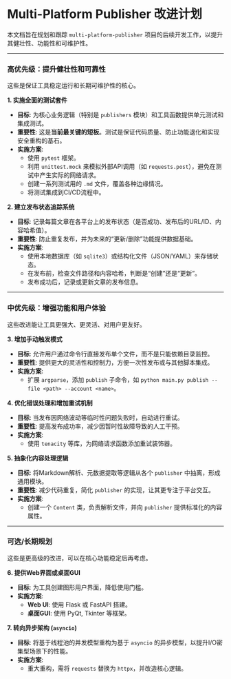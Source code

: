 # Multi-Platform Publisher 改进计划

本文档旨在规划和跟踪 `multi-platform-publisher` 项目的后续开发工作，以提升其健壮性、功能性和可维护性。

---

### 高优先级：提升健壮性和可靠性

这些是保证工具稳定运行和长期可维护性的核心。

**1. 实施全面的测试套件**
- **目标**: 为核心业务逻辑（特别是 `publishers` 模块）和工具函数提供单元测试和集成测试。
- **重要性**: 这是**当前最关键的短板**。测试是保证代码质量、防止功能退化和实现安全重构的基石。
- **实施方案**:
    - 使用 `pytest` 框架。
    - 利用 `unittest.mock` 来模拟外部API调用（如 `requests.post`），避免在测试中产生实际的网络请求。
    - 创建一系列测试用的 `.md` 文件，覆盖各种边缘情况。
    - 将测试集成到CI/CD流程中。

**2. 建立发布状态追踪系统**
- **目标**: 记录每篇文章在各平台上的发布状态（是否成功、发布后的URL/ID、内容哈希值）。
- **重要性**: 防止重复发布，并为未来的“更新/删除”功能提供数据基础。
- **实施方案**:
    - 使用本地数据库（如 `sqlite3`）或结构化文件（JSON/YAML）来存储状态。
    - 在发布前，检查文件路径和内容哈希，判断是“创建”还是“更新”。
    - 发布成功后，记录或更新文章的发布信息。

---

### 中优先级：增强功能和用户体验

这些改进能让工具更强大、更灵活、对用户更友好。

**3. 增加手动触发模式**
- **目标**: 允许用户通过命令行直接发布单个文件，而不是只能依赖目录监控。
- **重要性**: 提供更大的灵活性和控制力，方便一次性发布或与其他脚本集成。
- **实施方案**:
    - 扩展 `argparse`，添加 `publish` 子命令，如 `python main.py publish --file <path> --account <name>`。

**4. 优化错误处理和增加重试机制**
- **目标**: 当发布因网络波动等临时性问题失败时，自动进行重试。
- **重要性**: 提高发布成功率，减少因暂时性故障导致的人工干预。
- **实施方案**:
    - 使用 `tenacity` 等库，为网络请求函数添加重试装饰器。

**5. 抽象化内容处理逻辑**
- **目标**: 将Markdown解析、元数据提取等逻辑从各个 `publisher` 中抽离，形成通用模块。
- **重要性**: 减少代码重复，简化 `publisher` 的实现，让其更专注于平台交互。
- **实施方案**:
    - 创建一个 `Content` 类，负责解析文件，并向 `publisher` 提供标准化的内容属性。

---

### 可选/长期规划

这些是更高级的改进，可以在核心功能稳定后再考虑。

**6. 提供Web界面或桌面GUI**
- **目标**: 为工具创建图形用户界面，降低使用门槛。
- **实施方案**:
    - **Web UI**: 使用 Flask 或 FastAPI 搭建。
    - **桌面GUI**: 使用 PyQt, Tkinter 等框架。

**7. 转向异步架构 (`asyncio`)**
- **目标**: 将基于线程池的并发模型重构为基于 `asyncio` 的异步模型，以提升I/O密集型场景下的性能。
- **实施方案**:
    - 重大重构，需将 `requests` 替换为 `httpx`，并改造核心逻辑。
